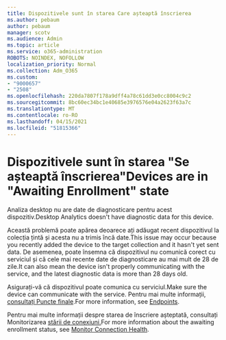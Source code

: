 ```yaml
---
title: Dispozitivele sunt în starea Care așteaptă înscrierea
ms.author: pebaum
author: pebaum
manager: scotv
ms.audience: Admin
ms.topic: article
ms.service: o365-administration
ROBOTS: NOINDEX, NOFOLLOW
localization_priority: Normal
ms.collection: Adm_O365
ms.custom:
- "9000657"
- "2508"
ms.openlocfilehash: 220da7807f178a9dff4a78c61dd3e0cc8004c9c2
ms.sourcegitcommit: 8bc60ec34bc1e40685e3976576e04a2623f63a7c
ms.translationtype: MT
ms.contentlocale: ro-RO
ms.lasthandoff: 04/15/2021
ms.locfileid: "51815366"
---
```

# <a name="devices-are-in-awaiting-enrollment-state"></a><span data-ttu-id="479ca-102">Dispozitivele sunt în starea "Se așteaptă înscrierea"</span><span class="sxs-lookup"><span data-stu-id="479ca-102">Devices are in "Awaiting Enrollment" state</span></span>

<span data-ttu-id="479ca-103">Analiza desktop nu are date de diagnosticare pentru acest dispozitiv.</span><span class="sxs-lookup"><span data-stu-id="479ca-103">Desktop Analytics doesn't have diagnostic data for this device.</span></span> 

<span data-ttu-id="479ca-104">Această problemă poate apărea deoarece ați adăugat recent dispozitivul la colecția țintă și acesta nu a trimis încă date.</span><span class="sxs-lookup"><span data-stu-id="479ca-104">This issue may occur because you recently added the device to the target collection and it hasn't yet sent data.</span></span> <span data-ttu-id="479ca-105">De asemenea, poate însemna că dispozitivul nu comunică corect cu serviciul și că cele mai recente date de diagnosticare au mai mult de 28 de zile.</span><span class="sxs-lookup"><span data-stu-id="479ca-105">It can also mean the device isn't properly communicating with the service, and the latest diagnostic data is more than 28 days old.</span></span>

<span data-ttu-id="479ca-106">Asigurați-vă că dispozitivul poate comunica cu serviciul.</span><span class="sxs-lookup"><span data-stu-id="479ca-106">Make sure the device can communicate with the service.</span></span> <span data-ttu-id="479ca-107">Pentru mai multe informații, [consultați Puncte finale](https://docs.microsoft.com/configmgr/desktop-analytics/enable-data-sharing#endpoints).</span><span class="sxs-lookup"><span data-stu-id="479ca-107">For more information, see [Endpoints](https://docs.microsoft.com/configmgr/desktop-analytics/enable-data-sharing#endpoints).</span></span>

<span data-ttu-id="479ca-108">Pentru mai multe informații despre starea de înscriere așteptată, consultați Monitorizarea [stării de conexiuni.](https://docs.microsoft.com/configmgr/desktop-analytics/monitor-connection-health#awaiting-enrollment)</span><span class="sxs-lookup"><span data-stu-id="479ca-108">For more information about the awaiting enrollment status, see [Monitor Connection Health](https://docs.microsoft.com/configmgr/desktop-analytics/monitor-connection-health#awaiting-enrollment).</span></span>